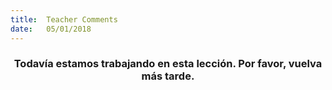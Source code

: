 ```yaml
---
title:  Teacher Comments
date:   05/01/2018
---
```


### <center>Todavía estamos trabajando en esta lección. Por favor, vuelva más tarde.</center>